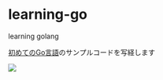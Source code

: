 # learning-go
learning golang

[初めてのGo言語]([https://www.oreilly.co.jp/books/9784814400041/)のサンプルコードを写経します

![](https://www.oreilly.co.jp/books/images/picture_large978-4-8144-0004-1.jpeg)
